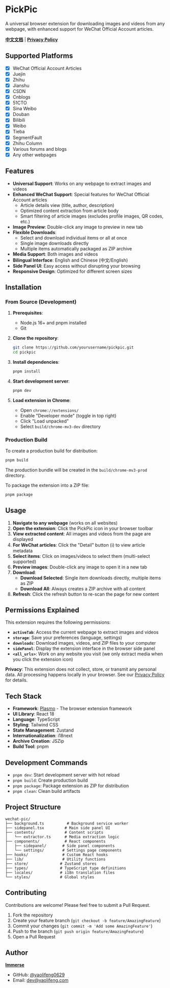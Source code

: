# PickPic

A universal browser extension for downloading images and videos from any webpage, with enhanced support for WeChat Official Account articles.

**[中文文档](./README.zh-CN.md)** | **[Privacy Policy](./PRIVACY.md)**

## Supported Platforms

- [x] WeChat Official Account Articles
- [x] Juejin
- [x] Zhihu
- [x] Jianshu
- [x] CSDN
- [x] Cnblogs
- [x] 51CTO
- [x] Sina Weibo
- [x] Douban
- [x] Bilibili
- [x] Weibo
- [x] Tieba
- [x] SegmentFault
- [x] Zhihu Column
- [x] Various forums and blogs
- [x] Any other webpages

## Features

- **Universal Support**: Works on any webpage to extract images and videos
- **Enhanced WeChat Support**: Special features for WeChat Official Account articles
  - Article details view (title, author, description)
  - Optimized content extraction from article body
  - Smart filtering of article images (excludes profile images, QR codes, etc.)
- **Image Preview**: Double-click any image to preview in new tab
- **Flexible Downloads**:
  - Select and download individual items or all at once
  - Single image downloads directly
  - Multiple items automatically packaged as ZIP archive
- **Media Support**: Both images and videos
- **Bilingual Interface**: English and Chinese (中文/English)
- **Side Panel UI**: Easy access without disrupting your browsing
- **Responsive Design**: Optimized for different screen sizes

## Installation

### From Source (Development)

1. **Prerequisites**:
   - Node.js 16+ and pnpm installed
   - Git

2. **Clone the repository**:
   ```bash
   git clone https://github.com/yourusername/pickpic.git
   cd pickpic
   ```

3. **Install dependencies**:
   ```bash
   pnpm install
   ```

4. **Start development server**:
   ```bash
   pnpm dev
   ```

5. **Load extension in Chrome**:
   - Open `chrome://extensions/`
   - Enable "Developer mode" (toggle in top right)
   - Click "Load unpacked"
   - Select `build/chrome-mv3-dev` directory

### Production Build

To create a production build for distribution:

```bash
pnpm build
```

The production bundle will be created in the `build/chrome-mv3-prod` directory.

To package the extension into a ZIP file:

```bash
pnpm package
```

## Usage

1. **Navigate to any webpage** (works on all websites)
2. **Open the extension**: Click the PickPic icon in your browser toolbar
3. **View extracted content**: All images and videos from the page are displayed
4. **For WeChat articles**: Click the "Detail" button (ℹ️) to view article metadata
5. **Select items**: Click on images/videos to select them (multi-select supported)
6. **Preview images**: Double-click any image to open it in a new tab
7. **Download**:
   - **Download Selected**: Single item downloads directly, multiple items as ZIP
   - **Download All**: Always creates a ZIP archive with all content
8. **Refresh**: Click the refresh button to re-scan the page for new content

## Permissions Explained

This extension requires the following permissions:

- **`activeTab`**: Access the current webpage to extract images and videos
- **`storage`**: Save your preferences (language, settings)
- **`downloads`**: Download images, videos, and ZIP files to your computer
- **`sidePanel`**: Display the extension interface in the browser side panel
- **`<all_urls>`**: Work on any website you visit (we only extract media when you click the extension icon)

**Privacy**: This extension does not collect, store, or transmit any personal data. All processing happens locally in your browser. See our [Privacy Policy](./PRIVACY.md) for details.

## Tech Stack

- **Framework**: [Plasmo](https://www.plasmo.com/) - The browser extension framework
- **UI Library**: React 18
- **Language**: TypeScript
- **Styling**: Tailwind CSS
- **State Management**: Zustand
- **Internationalization**: i18next
- **Archive Creation**: JSZip
- **Build Tool**: pnpm

## Development Commands

- `pnpm dev`: Start development server with hot reload
- `pnpm build`: Create production build
- `pnpm package`: Package extension as ZIP for distribution
- `pnpm clean`: Clean build artifacts

## Project Structure

```
wechat-pic/
├── background.ts          # Background service worker
├── sidepanel.tsx         # Main side panel UI
├── contents/             # Content scripts
│   └── extractor.ts      # Media extraction logic
├── components/           # React components
│   ├── sidepanel/       # Side panel components
│   └── settings/        # Settings page components
├── hooks/               # Custom React hooks
├── lib/                 # Utility functions
├── store/              # Zustand stores
├── types/              # TypeScript type definitions
├── locales/            # i18n translation files
└── styles/             # Global styles
```

## Contributing

Contributions are welcome! Please feel free to submit a Pull Request.

1. Fork the repository
2. Create your feature branch (`git checkout -b feature/AmazingFeature`)
3. Commit your changes (`git commit -m 'Add some AmazingFeature'`)
4. Push to the branch (`git push origin feature/AmazingFeature`)
5. Open a Pull Request

## Author

[**Immerse**](https://yaolifeng.com)

- GitHub: [@yaolifeng0629](https://github.com/yaolifeng0629)
- Email: dev@yaolifeng.com

